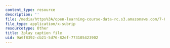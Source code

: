 ```yaml
---
content_type: resource
description: ''
file: /media/https%3A/open-learning-course-data-rc.s3.amazonaws.com/7-016-introductory-biology-fall-2018/9a6f8392cb215d7682ef773105423902_oOya3cFmAMc.vtt
file_type: application/x-subrip
resourcetype: Other
title: 3play caption file
uid: 9a6f8392-cb21-5d76-82ef-773105423902
---
```

